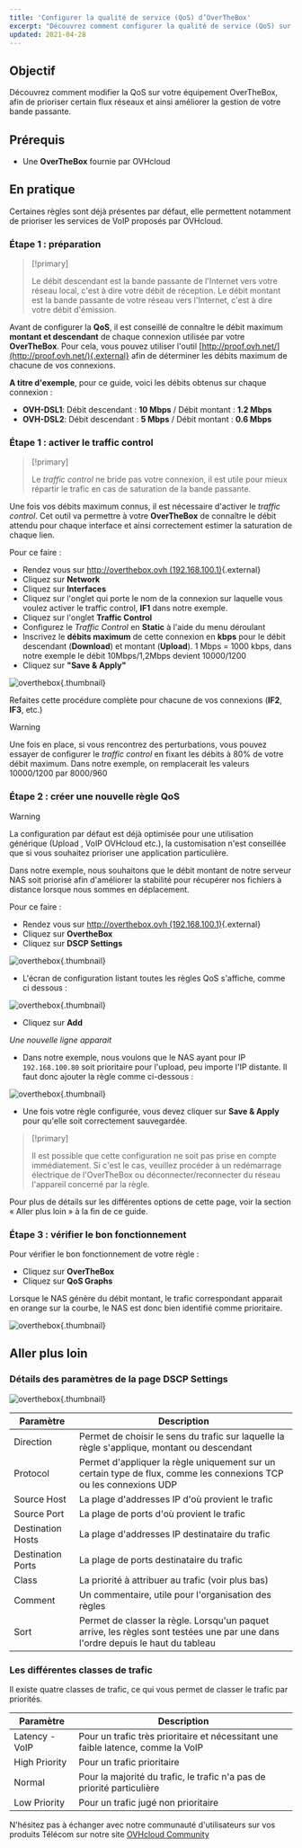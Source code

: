 ```yaml
---
title: 'Configurer la qualité de service (QoS) d’OverTheBox'
excerpt: "Découvrez comment configurer la qualité de service (QoS) sur votre OverTheBox afin d'améliorer la gestion de votre bande passante"
updated: 2021-04-28
---
```


## Objectif

Découvrez comment modifier la QoS sur votre équipement OverTheBox, afin de prioriser certain flux réseaux et ainsi améliorer la gestion de votre bande passante.

## Prérequis

- Une **OverTheBox** fournie par OVHcloud

## En pratique

Certaines règles sont déjà présentes par défaut, elle permettent notamment de prioriser les services de VoIP proposés par OVHcloud.

### Étape 1 : préparation

> [!primary]
>
> Le débit descendant est la bande passante de l'Internet vers votre réseau local, c'est à dire votre débit de réception.
> Le débit montant est la bande passante de votre réseau vers l'Internet, c'est à dire votre débit d'émission.
>

Avant de configurer la  **QoS**, il est conseillé de connaître le débit maximum **montant et descendant** de chaque connexion utilisée par votre **OverTheBox**. Pour cela, vous pouvez utiliser l'outil [http://proof.ovh.net/](http://proof.ovh.net/){.external} afin de déterminer les débits maximum de chacune de vos connexions.

**A titre d'exemple**, pour ce guide, voici les débits obtenus sur chaque connexion :

- **OVH-DSL1**: Débit descendant : **10 Mbps** / Débit montant : **1.2 Mbps**
- **OVH-DSL2**: Débit descendant : **5 Mbps** / Débit montant : **0.6 Mbps**

### Étape 1 : activer le traffic control

> [!primary]
>
> Le *traffic control* ne bride pas votre connexion, il est utile pour mieux répartir le trafic en cas de saturation de la bande passante.
>

Une fois vos débits maximum connus, il est nécessaire d'activer le *traffic control*. Cet outil va permettre à votre **OverTheBox** de connaître le débit attendu pour chaque interface et ainsi correctement estimer la saturation de chaque lien.

Pour ce faire :

- Rendez vous sur [http://overthebox.ovh (192.168.100.1)](http://overthebox.ovh){.external}
- Cliquez sur **Network**
- Cliquez sur **Interfaces**
- Cliquez sur l'onglet qui porte le nom de la connexion sur laquelle vous voulez activer le traffic control, **IF1** dans notre exemple.
- Cliquez sur l'onglet **Traffic Control**
- Configurez le *Traffic Control* en **Static** à l'aide du menu déroulant
- Inscrivez le **débits maximum** de cette connexion en **kbps** pour le débit descendant (**Download**) et montant (**Upload**). 1 Mbps = 1000 kbps, dans notre exemple le débit 10Mbps/1,2Mbps devient 10000/1200
- Cliquez sur **"Save & Apply"**

![overthebox](qos-step1.png){.thumbnail}

Refaites cette procédure complète pour chacune de vos connexions (**IF2**, **IF3**, etc.)

> [!warning]
>
> Une fois en place, si vous rencontrez des perturbations, vous pouvez essayer de configurer le *traffic control* en fixant les débits à 80% de votre débit maximum.
> Dans notre exemple, on remplacerait les valeurs 10000/1200 par 8000/960
>

### Étape 2 : créer une nouvelle règle QoS

> [!warning]
>
> La configuration par défaut est déjà optimisée pour une utilisation
> générique (Upload , VoIP  OVHcloud  etc.), la customisation n'est
> conseillée que si vous souhaitez prioriser une application particulière.
>

Dans notre exemple, nous souhaitons que le débit montant de notre serveur NAS soit priorisé afin d'améliorer la stabilité pour récupérer nos fichiers à distance lorsque nous sommes en déplacement.

Pour ce faire :

- Rendez vous sur [http://overthebox.ovh (192.168.100.1)](http://overthebox.ovh){.external}
- Cliquez sur **OvertheBox**
- Cliquez sur **DSCP Settings**

![overthebox](qos-step2-1.png){.thumbnail}

- L'écran de configuration listant toutes les règles QoS s'affiche, comme ci dessous :

![overthebox](qos-step2-2.png){.thumbnail}

- Cliquez sur **Add**

_Une nouvelle ligne apparait_

- Dans notre exemple, nous voulons que le NAS ayant pour IP `192.168.100.80` soit prioritaire pour l'upload, peu importe l'IP distante. Il faut donc ajouter la règle comme ci-dessous :

![overthebox](qos-step2-3.png){.thumbnail}

- Une fois votre règle configurée, vous devez cliquer sur **Save & Apply** pour qu'elle soit correctement sauvegardée.

> [!primary]
>
> Il est possible que cette configuration ne soit pas prise en compte immédiatement.
> Si c'est le cas, veuillez procéder à un redémarrage électrique de l'OverTheBox ou déconnecter/reconnecter du réseau l'appareil concerné par la règle.
>

Pour plus de détails sur les différentes options de cette page, voir la section « Aller plus loin » à la fin de ce guide.

### Étape 3 : vérifier le bon fonctionnement

Pour vérifier le bon fonctionnement de votre règle :

- Cliquez sur **OverTheBox**
- Cliquez sur **QoS Graphs**

Lorsque le NAS génère du débit montant, le trafic correspondant apparait en orange sur la courbe, le NAS est donc bien identifié comme prioritaire.

![overthebox](qos-step3.png){.thumbnail}

## Aller plus loin

### Détails des paramètres de la page DSCP Settings

![overthebox](qos-step2-2.png){.thumbnail}

| Paramètre | Description |
| ------------- | ------------- |
| Direction  | Permet de choisir le sens du trafic sur laquelle la règle s'applique, montant ou descendant |
| Protocol  | Permet d'appliquer la règle uniquement sur un certain type de flux, comme les connexions TCP ou les connexions UDP |
| Source Host  | La plage d'addresses IP d'où provient le trafic  |
| Source Port  | La plage de ports d'où provient le trafic |
| Destination Hosts | La plage d'addresses IP destinataire du trafic |
| Destination Ports  | La plage de ports destinataire du trafic |
| Class | La priorité à attribuer au trafic (voir plus bas) |
| Comment | Un commentaire, utile pour l'organisation des règles |
| Sort | Permet de classer la règle. Lorsqu'un paquet arrive, les règles sont testées une par une dans l'ordre depuis le haut du tableau |

### Les différentes classes de trafic

Il existe quatre classes de trafic, ce qui vous permet de classer le trafic par priorités.

| Paramètre | Description |
| ------------- | ------------- |
| Latency - VoIP  | Pour un trafic très prioritaire et nécessitant une faible latence, comme la VoIP |
| High Priority  | Pour un trafic prioritaire |
| Normal | Pour la majorité du trafic, le trafic n'a pas de priorité particulière |
| Low Priority | Pour un trafic jugé non prioritaire |

N'hésitez pas à échanger avec notre communauté d'utilisateurs sur vos produits Télécom sur notre site [OVHcloud Community](https://community.ovh.com/c/telecom)
